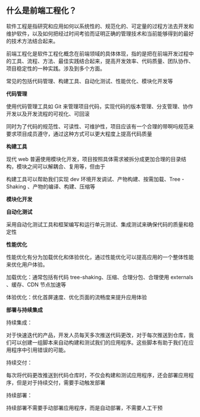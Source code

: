 
## 什么是前端工程化？

软件工程是指研究和应用如何以系统性的、规范化的、可定量的过程方法去开发和维护软件，以及如何把经过时间考验而证明正确的管理技术和当前能够得到的最好的技术方法结合起来。

前端工程化是软件工程化概念在前端领域的具体体现，指的是把在前端开发过程中的工具、流程、方法、最佳实践结合起来，提高开发效率、代码质量、团队协作、项目稳定性的一种实践。涉及到多个方面。

常见的包括代码管理、构建工具、自动化测试、性能优化、模块化开发等

**代码管理**

使用代码管理工具如 Git 来管理项目代码，实现代码的版本管理、分支管理、协作开发以及开发流程的可视化、可回滚

同时为了代码的规范性、可读性、可维护性，项目应该有一个合理的带啊吗规范来要求项目成员遵守，通过这种方式可以更大程度上提高代码质量

**构建工具**

现代 web 普遍使用模块化开发，项目按照具体需求被拆分成更加合理的目录结构，模块之间可以解耦合、复用等，但由于

构建工具可以帮助我们实现 dev 环境开发调试、产物构建、按需加载、Tree -Shaking 、产物的编译、构建、压缩等

**模块化开发**

**自动化测试**

采用自动化测试工具和框架编写和运行单元测试、集成测试来确保代码的质量和稳定性

**性能优化**

性能优化有分为加载优化和体验优化，通过性能优化可以提高应用的一个整体性能来优化用户体验。

加载优化：通常包括有代码 tree-shaking、压缩、合理分包、合理使用 externals 、缓存、CDN 节点加速等

体验优化：优化首屏速度、优化页面的流畅度来提升应用体验

**部署与持续集成**

持续集成：

对于快速迭代的产品，开发人员每天多次推送代码更改，对于每次推送到仓库，我们可以创建一组脚本来自动构建和测试我们的应用程序。这些脚本有助于我们在应用程序中引用错误的可能。

持续交付：

每次将代码更改推送到代码仓库时，不仅会构建和测试应用程序，还会部署应用程序，但是对于持续交付，需要手动触发部署

持续部署：

持续部署不需要手动部署应用程序，而是自动部署，不需要人工干预





